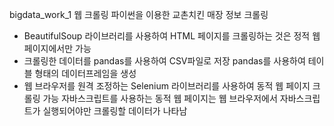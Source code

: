 bigdata_work_1
웹 크롤링
파이썬을 이용한 교촌치킨 매장 정보 크롤링
- BeautifulSoup 라이브러리를 사용하여 HTML 페이지를 크롤링하는 것은 정적 웹 페이지에서만 가능
- 크롤링한 데이터를 pandas를 사용하여 CSV파일로 저장
  pandas를 사용하여 테이블 형태의 데이터프레임을 생성
- 웹 브라우저를 원격 조정하는 Selenium 라이브러리를 사용하여 동적 웹 페이지 크롤링 가능
  자바스크립트를 사용하는 동적 웹 페이지는 웹 브라우저에서 자바스크립트가 실행되어야만 크롤링할 데이터가 나타남
